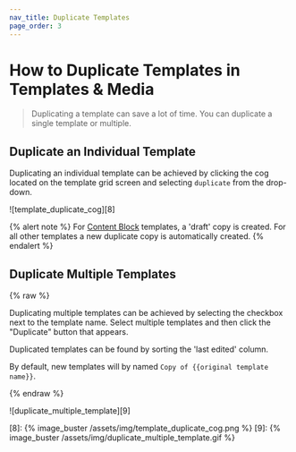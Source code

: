 ```yaml
---
nav_title: Duplicate Templates
page_order: 3
---
```

# How to Duplicate Templates in Templates & Media

> Duplicating a template can save a lot of time. You can duplicate a single template or multiple.

## Duplicate an Individual Template
Duplicating an individual template can be achieved by clicking the cog located on the template grid screen and selecting `duplicate` from the drop-down.

![template_duplicate_cog][8]

{% alert note %}
For [Content Block]({{site.baseurl}}/user_guide/engagement_tools/templates_and_media/content_blocks/) templates, a 'draft' copy is created. For all other templates a new duplicate copy is automatically created.
{% endalert %}


## Duplicate Multiple Templates
{% raw %}

Duplicating multiple templates can be achieved by selecting the checkbox next to the template name. Select multiple templates and then click the "Duplicate" button that appears.

Duplicated templates can be found by sorting the 'last edited' column.

By default, new templates will by named `Copy of {{original template name}}`.

{% endraw %}

![duplicate_multiple_template][9]




[8]: {% image_buster /assets/img/template_duplicate_cog.png %}
[9]: {% image_buster /assets/img/duplicate_multiple_template.gif %}
